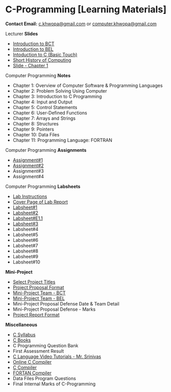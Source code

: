 # C-Programming [Learning Materials]

**Contact Email:** c.khwopa@gmail.com or computer.khwopa@gmail.com

Lecturer **Slides**
- [Introduction to BCT](https://github.com/KCE/C/blob/master/BCT_Computer_Engineering.pdf)
- [Introduction to BEL](https://github.com/KCE/C/blob/master/BEL_Electrical_Engineering.pdf)
- [Intoduction to C (Basic Touch)](https://github.com/KCE/C/blob/master/Introduction_to_C_Programming.pdf)
- [Short History of Computing](https://github.com/KCE/C/blob/master/Short_History_of_Computing.pdf)
- [Slide - Chapter 1](https://github.com/KCE/C/blob/master/Ch1_Overview_of_Computer_Software_and_Programming_Language.pdf)

Computer Programming **Notes**
- Chapter 1: Overview of Computer Software & Programming Languages
- Chapter 2: Problem Solving Using Computer
- Chapter 3: Introduction to C Programming
- Chapter 4: Input and Output
- Chapter 5: Control Statements
- Chapter 6: User-Defined Functions
- Chapter 7: Arrays and Strings
- Chapter 8: Structures
- Chapter 9: Pointers
- Chapter 10: Data Files
- Chapter 11: Programming Language: FORTRAN

Computer Programming **Assignments**
- [Assignment#1](https://github.com/KCE/C/blob/master/Assignment_1.pdf)
- [Assignment#2](https://github.com/KCE/C/blob/master/Assignment_2.pdf)
- Assignment#3
- Assignment#4

Computer Programming **Labsheets**
- [Lab Instructions](https://github.com/KCE/C/blob/master/Lab_Instructions.pdf)
- [Cover Page of Lab Report](https://github.com/KCE/C/blob/master/Cover_Page_of_Lab_Report.pdf)
- [Labsheet#1](https://github.com/KCE/C/blob/master/Labsheet_1.pdf)
- [Labsheet#2](https://github.com/KCE/C/blob/master/Labsheet_2.pdf)
- [Labsheet#E1.1](https://github.com/KCE/C/blob/master/Labsheet_E1.1.pdf)
- [Labsheet#3](https://github.com/KCE/C/blob/master/Labsheet_3.pdf)
- Labsheet#4
- Labsheet#5
- Labsheet#6
- Labsheet#7
- Labsheet#8
- Labsheet#9
- Labsheet#10

**Mini-Project**
- [Select Project Titles](https://github.com/KCE/C/issues/7)
- [Project Proposal Format](https://drive.google.com/file/d/11KNobMxoK8ZKB7KVQtDs2XODqlxrJpbb/view?usp=sharing)
- [Mini-Project Team - BCT](https://github.com/KCE/C/blob/master/Mini_Project_Team_BCT.pdf)
- [Mini-Project Team - BEL](https://github.com/KCE/C/blob/master/Mini_Project_Team_BEL.pdf)
- Mini-Project Proposal Defense Date & Team Detail
- Mini-Project Proposal Defense - Marks
- [Project Report Format](https://drive.google.com/file/d/1EdgNBNvSogAdGpSETENOCaqPf_zmEEuv/view?usp=sharing)

**Miscellaneous**
- [C Syllabus](https://github.com/KCE/C/blob/master/C_Programming_Syllabus.pdf)
- [C Books](https://github.com/KCE/C/issues/9)
- C Programming Question Bank
- First Assessment Result
- [C Language Video Tutorials - Mr. Srinivas](https://www.youtube.com/watch?v=si-KFFOW2gw&list=PLVlQHNRLflP8IGz6OXwlV_lgHgc72aXlh)
- [Online C Compiler](https://www.tutorialspoint.com/compile_c_online.php)
- [C Compiler](https://drive.google.com/file/d/1-eYRHzm8VQVWHH7hs-ZxZ7iWLxC0jY6F/view?usp=sharing)
- [FORTAN Compiler](https://drive.google.com/file/d/1B4kzcTUbM60qSxlhalj8kbIxItseH4H2/view?usp=sharing)
- Data Files Program Questions
- Final Internal Marks of C-Programming
